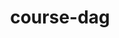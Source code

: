 ---
layout: page
title: course-dag
description: Maintaining a course dependency visualization platform for McGill University
importance: 3
category: software
redirect: https://course-dag.matrixmaster.me
github: https://github.com/TheMatrixMaster/course-dag
---